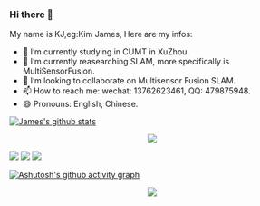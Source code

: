 ### Hi there 👋
My name is KJ,eg:Kim James, Here are my infos:

- 🔭 I’m currently studying in CUMT in XuZhou.
- 🌱 I’m currently reasearching SLAM, more specifically is MultiSensorFusion.
- 👯 I’m looking to collaborate on Multisensor Fusion SLAM.
- 📫 How to reach me: wechat: 13762623461, QQ: 479875948.
- 😄 Pronouns: English, Chinese.

[![James's github stats](https://github-readme-stats.vercel.app/api?username=KJ-Falloutlast)](https://github.com/anuraghazra/github-readme-stats)


<!-- 3.Most used languages -->
<div align="center"> <img src="https://github-readme-stats.vercel.app/api/top-langs/?username=KJ-Falloutlast&hide_title=true&hide_border=true&layout=compact&langs_count=6&text_color=000&icon_color=fff&bg_color=0,52fa5a,4dfcff,c64dff&theme=graywhite" /> </div>

<!-- 5.徽章 -->
<span > <img src="https://img.shields.io/badge/-HTML5-E34F26?style=flat-square&logo=html5&logoColor=white" /> <img src="https://img.shields.io/badge/-CSS3-1572B6?style=flat-square&logo=css3" /> <img src="https://img.shields.io/badge/-JavaScript-oringe?style=flat-square&logo=javascript" /> </span>

<!-- 5.曲线-->
[![Ashutosh's github activity graph](https://github-readme-activity-graph.vercel.app/graph?username=KJ-Falloutlast&theme=dracula)](https://github.com/ashutosh00710/github-readme-activity-graph)


<!-- 6.访客徽章 -->
<div align="center"> <img src="https://visitor-badge.glitch.me/badge?page_id=KJ-Falloutlast" /> </div>


